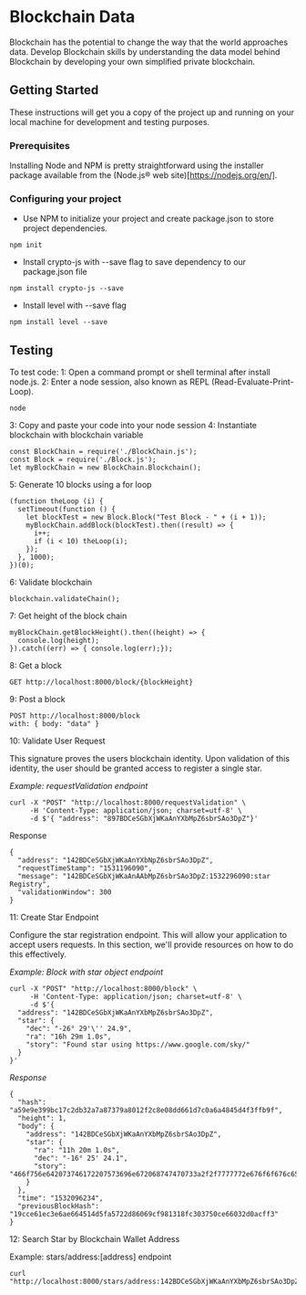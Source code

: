 # Blockchain Data

Blockchain has the potential to change the way that the world approaches data. Develop Blockchain skills by understanding the data model behind Blockchain by developing your own simplified private blockchain.

## Getting Started

These instructions will get you a copy of the project up and running on your local machine for development and testing purposes.

### Prerequisites

Installing Node and NPM is pretty straightforward using the installer package available from the (Node.js® web site)[https://nodejs.org/en/].

### Configuring your project

- Use NPM to initialize your project and create package.json to store project dependencies.
```
npm init
```
- Install crypto-js with --save flag to save dependency to our package.json file
```
npm install crypto-js --save
```
- Install level with --save flag
```
npm install level --save
```

## Testing

To test code:
1: Open a command prompt or shell terminal after install node.js.
2: Enter a node session, also known as REPL (Read-Evaluate-Print-Loop).
```
node
```
3: Copy and paste your code into your node session
4: Instantiate blockchain with blockchain variable
```
const BlockChain = require('./BlockChain.js');
const Block = require('./Block.js');
let myBlockChain = new BlockChain.Blockchain();
```
5: Generate 10 blocks using a for loop
```
(function theLoop (i) {
  setTimeout(function () {
    let blockTest = new Block.Block("Test Block - " + (i + 1));
    myBlockChain.addBlock(blockTest).then((result) => {
      i++;
      if (i < 10) theLoop(i);
    });
  }, 1000);
})(0);
```
6: Validate blockchain
```
blockchain.validateChain();
```
7: Get height of the block chain
```
myBlockChain.getBlockHeight().then((height) => {
  console.log(height);
}).catch((err) => { console.log(err);});
```
8: Get a block
```
GET http://localhost:8000/block/{blockHeight}
```
9: Post a block
```
POST http://localhost:8000/block
with: { body: "data" }
```

10: Validate User Request

This signature proves the users blockchain identity. Upon validation of this identity, the user should be granted access to register a single star.

*Example: requestValidation endpoint*

```
curl -X "POST" "http://localhost:8000/requestValidation" \
     -H 'Content-Type: application/json; charset=utf-8' \
     -d $'{ "address": "897BDCeSGbXjWKaAnYXbMpZ6sbrSAo3DpZ"}'
```

Response
```
{
  "address": "142BDCeSGbXjWKaAnYXbNpZ6sbrSAo3DpZ",
  "requestTimeStamp": "1531196090",
  "message": "142BDCeSGbXjWKaAnAAbMpZ6sbrSAo3DpZ:1532296090:star Registry",
  "validationWindow": 300
}
```


11: Create Star Endpoint

Configure the star registration endpoint. This will allow your application to accept users requests. In this section, we'll provide resources on how to do this effectively.

*Example: Block with star object endpoint*

```
curl -X "POST" "http://localhost:8000/block" \
     -H 'Content-Type: application/json; charset=utf-8' \
     -d $'{
  "address": "142BDCeSGbXjWKaAnYXbMpZ6sbrSAo3DpZ",
  "star": {
    "dec": "-26° 29'\'' 24.9",
    "ra": "16h 29m 1.0s",
    "story": "Found star using https://www.google.com/sky/"
  }
}'
```

*Response*
```
{
  "hash": "a59e9e399bc17c2db32a7a87379a8012f2c8e08dd661d7c0a6a4845d4f3ffb9f",
  "height": 1,
  "body": {
    "address": "142BDCeSGbXjWKaAnYXbMpZ6sbrSAo3DpZ",
    "star": {
      "ra": "11h 20m 1.0s",
      "dec": "-16° 25' 24.1",
      "story": "466f756e642073746172207573696e672068747470733a2f2f7777772e676f6f676c652e636f6d2f736b792f"
    }
  },
  "time": "1532096234",
  "previousBlockHash": "19cce61ec3e6ae664514d5fa5722d86069cf981318fc303750ce66032d0acff3"
}
```

12: Search Star by Blockchain Wallet Address

Example:  stars/address:[address] endpoint

```
curl "http://localhost:8000/stars/address:142BDCeSGbXjWKaAnYXbMpZ6sbrSAo3DpZ"
```
